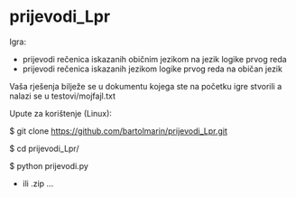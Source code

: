 # prijevodi_Lpr


Igra:
- prijevodi rečenica iskazanih običnim jezikom na jezik logike prvog reda
- prijevodi rečenica iskazanih jezikom logike prvog reda na običan jezik

Vaša rješenja bilježe se u dokumentu kojega ste na početku igre stvorili a nalazi se u testovi/mojfajl.txt


Upute za korištenje (Linux):

$ git clone https://github.com/bartolmarin/prijevodi_Lpr.git

$ cd prijevodi_Lpr/

$ python prijevodi.py


- ili .zip ...

